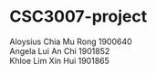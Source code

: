# CSC3007-project

Aloysius Chia Mu Rong 1900640 <br>
Angela Lui An Chi 1901852 <br>
Khloe Lim Xin Hui 1901865 <br>

